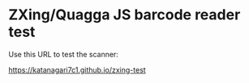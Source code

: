 # ZXing/Quagga JS barcode reader test

Use this URL to test the scanner:

   https://katanagari7c1.github.io/zxing-test
